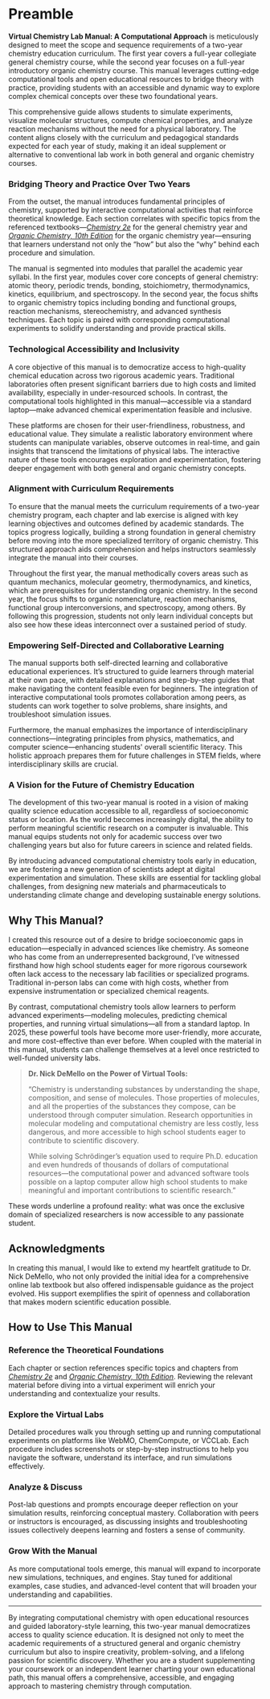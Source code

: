 # Preamble

**Virtual Chemistry Lab Manual: A Computational Approach** is meticulously designed to meet the scope and sequence requirements of a two-year chemistry education curriculum. The first year covers a full-year collegiate general chemistry course, while the second year focuses on a full-year introductory organic chemistry course. This manual leverages cutting-edge computational tools and open educational resources to bridge theory with practice, providing students with an accessible and dynamic way to explore complex chemical concepts over these two foundational years.

This comprehensive guide allows students to simulate experiments, visualize molecular structures, compute chemical properties, and analyze reaction mechanisms without the need for a physical laboratory. The content aligns closely with the curriculum and pedagogical standards expected for each year of study, making it an ideal supplement or alternative to conventional lab work in both general and organic chemistry courses.

### Bridging Theory and Practice Over Two Years

From the outset, the manual introduces fundamental principles of chemistry, supported by interactive computational activities that reinforce theoretical knowledge. Each section correlates with specific topics from the referenced textbooks—*[Chemistry 2e](https://openstax.org/books/chemistry-2e)* for the general chemistry year and *[Organic Chemistry, 10th Edition](https://openstax.org/books/organic-chemistry/)* for the organic chemistry year—ensuring that learners understand not only the “how” but also the “why” behind each procedure and simulation.

The manual is segmented into modules that parallel the academic year syllabi. In the first year, modules cover core concepts of general chemistry: atomic theory, periodic trends, bonding, stoichiometry, thermodynamics, kinetics, equilibrium, and spectroscopy. In the second year, the focus shifts to organic chemistry topics including bonding and functional groups, reaction mechanisms, stereochemistry, and advanced synthesis techniques. Each topic is paired with corresponding computational experiments to solidify understanding and provide practical skills.

### Technological Accessibility and Inclusivity

A core objective of this manual is to democratize access to high-quality chemical education across two rigorous academic years. Traditional laboratories often present significant barriers due to high costs and limited availability, especially in under-resourced schools. In contrast, the computational tools highlighted in this manual—accessible via a standard laptop—make advanced chemical experimentation feasible and inclusive.

These platforms are chosen for their user-friendliness, robustness, and educational value. They simulate a realistic laboratory environment where students can manipulate variables, observe outcomes in real-time, and gain insights that transcend the limitations of physical labs. The interactive nature of these tools encourages exploration and experimentation, fostering deeper engagement with both general and organic chemistry concepts.

### Alignment with Curriculum Requirements

To ensure that the manual meets the curriculum requirements of a two-year chemistry program, each chapter and lab exercise is aligned with key learning objectives and outcomes defined by academic standards. The topics progress logically, building a strong foundation in general chemistry before moving into the more specialized territory of organic chemistry. This structured approach aids comprehension and helps instructors seamlessly integrate the manual into their courses.

Throughout the first year, the manual methodically covers areas such as quantum mechanics, molecular geometry, thermodynamics, and kinetics, which are prerequisites for understanding organic chemistry. In the second year, the focus shifts to organic nomenclature, reaction mechanisms, functional group interconversions, and spectroscopy, among others. By following this progression, students not only learn individual concepts but also see how these ideas interconnect over a sustained period of study.

### Empowering Self-Directed and Collaborative Learning

The manual supports both self-directed learning and collaborative educational experiences. It’s structured to guide learners through material at their own pace, with detailed explanations and step-by-step guides that make navigating the content feasible even for beginners. The integration of interactive computational tools promotes collaboration among peers, as students can work together to solve problems, share insights, and troubleshoot simulation issues.

Furthermore, the manual emphasizes the importance of interdisciplinary connections—integrating principles from physics, mathematics, and computer science—enhancing students' overall scientific literacy. This holistic approach prepares them for future challenges in STEM fields, where interdisciplinary skills are crucial.

### A Vision for the Future of Chemistry Education

The development of this two-year manual is rooted in a vision of making quality science education accessible to all, regardless of socioeconomic status or location. As the world becomes increasingly digital, the ability to perform meaningful scientific research on a computer is invaluable. This manual equips students not only for academic success over two challenging years but also for future careers in science and related fields.

By introducing advanced computational chemistry tools early in education, we are fostering a new generation of scientists adept at digital experimentation and simulation. These skills are essential for tackling global challenges, from designing new materials and pharmaceuticals to understanding climate change and developing sustainable energy solutions.

## Why This Manual?

I created this resource out of a desire to bridge socioeconomic gaps in education—especially in advanced sciences like chemistry. As someone who has come from an underrepresented background, I’ve witnessed firsthand how high school students eager for more rigorous coursework often lack access to the necessary lab facilities or specialized programs. Traditional in-person labs can come with high costs, whether from expensive instrumentation or specialized chemical reagents.

By contrast, computational chemistry tools allow learners to perform advanced experiments—modeling molecules, predicting chemical properties, and running virtual simulations—all from a standard laptop. In 2025, these powerful tools have become more user-friendly, more accurate, and more cost-effective than ever before. When coupled with the material in this manual, students can challenge themselves at a level once restricted to well-funded university labs.

> **Dr. Nick DeMello on the Power of Virtual Tools:**
>
> “Chemistry is understanding substances by understanding the shape, composition, and sense of molecules. Those properties of molecules, and all the properties of the substances they compose, can be understood through computer simulation. Research opportunities in molecular modeling and computational chemistry are less costly, less dangerous, and more accessible to high school students eager to contribute to scientific discovery.
>
> While solving Schrödinger’s equation used to require Ph.D. education and even hundreds of thousands of dollars of computational resources—the computational power and advanced software tools possible on a laptop computer allow high school students to make meaningful and important contributions to scientific research.”

These words underline a profound reality: what was once the exclusive domain of specialized researchers is now accessible to any passionate student.

## Acknowledgments

In creating this manual, I would like to extend my heartfelt gratitude to Dr. Nick DeMello, who not only provided the initial idea for a comprehensive online lab textbook but also offered indispensable guidance as the project evolved. His support exemplifies the spirit of openness and collaboration that makes modern scientific education possible.

## How to Use This Manual

### Reference the Theoretical Foundations
Each chapter or section references specific topics and chapters from *[Chemistry 2e](https://openstax.org/books/chemistry-2e)* and *[Organic Chemistry, 10th Edition](https://openstax.org/books/organic-chemistry/)*. Reviewing the relevant material before diving into a virtual experiment will enrich your understanding and contextualize your results.

### Explore the Virtual Labs
Detailed procedures walk you through setting up and running computational experiments on platforms like WebMO, ChemCompute, or VCCLab. Each procedure includes screenshots or step-by-step instructions to help you navigate the software, understand its interface, and run simulations effectively.

### Analyze & Discuss
Post-lab questions and prompts encourage deeper reflection on your simulation results, reinforcing conceptual mastery. Collaboration with peers or instructors is encouraged, as discussing insights and troubleshooting issues collectively deepens learning and fosters a sense of community.

### Grow With the Manual
As more computational tools emerge, this manual will expand to incorporate new simulations, techniques, and engines. Stay tuned for additional examples, case studies, and advanced-level content that will broaden your understanding and capabilities.

---

By integrating computational chemistry with open educational resources and guided laboratory-style learning, this two-year manual democratizes access to quality science education. It is designed not only to meet the academic requirements of a structured general and organic chemistry curriculum but also to inspire creativity, problem-solving, and a lifelong passion for scientific discovery. Whether you are a student supplementing your coursework or an independent learner charting your own educational path, this manual offers a comprehensive, accessible, and engaging approach to mastering chemistry through computation.